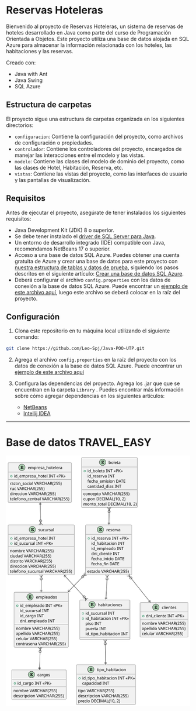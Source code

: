 # Reservas Hoteleras

Bienvenido al proyecto de Reservas Hoteleras, un sistema de reservas de hoteles desarrollado en Java como parte del curso de Programación Orientada a Objetos. Este proyecto utiliza una base de datos alojada en SQL Azure para almacenar la información relacionada con los hoteles, las habitaciones y las reservas.

Creado con:
* Java with Ant
* Java Swing
* SQL Azure


## Estructura de carpetas

El proyecto sigue una estructura de carpetas organizada en los siguientes directorios:

- `configuracion`: Contiene la configuración del proyecto, como archivos de configuración o propiedades.
- `controlador`: Contiene los controladores del proyecto, encargados de manejar las interacciones entre el modelo y las vistas.
- `modelo`: Contiene las clases del modelo de dominio del proyecto, como las clases de Hotel, Habitación, Reserva, etc.
- `vistas`: Contiene las vistas del proyecto, como las interfaces de usuario y las pantallas de visualización.

## Requisitos

Antes de ejecutar el proyecto, asegúrate de tener instalados los siguientes requisitos:

- Java Development Kit (JDK) 8 o superior.
- Se debe tener instalado el [driver de SQL Server para Java](https://docs.microsoft.com/en-us/sql/connect/jdbc/download-microsoft-jdbc-driver-for-sql-server?view=sql-server-ver15).
- Un entorno de desarrollo integrado (IDE) compatible con Java, recomendamos NetBeans 17 o superior.
- Acceso a una base de datos SQL Azure. Puedes obtener una cuenta gratuita de Azure y crear una base de datos para este proyecto con [nuestra estructura de tablas y datos de prueba](https://github.com/Leo-Spj/Java-POO-UTP/tree/main/Base%20de%20Datos), siguiendo los pasos descritos en el siguiente artículo: [Crear una base de datos SQL Azure](https://docs.microsoft.com/en-us/azure/azure-sql/database/single-database-create-quickstart?tabs=azure-portal).
- Deberá configurar el archivo `config.properties` con los datos de conexión a la base de datos SQL Azure. Puede encontrar un [ejemplo de este archivo aquí](https://github.com/Leo-Spj/Java-POO-UTP/blob/main/Base%20de%20Datos/config.properties), luego este archivo se deberá colocar en la raíz del proyecto.

## Configuración

1. Clona este repositorio en tu máquina local utilizando el siguiente comando:

```bash
git clone https://github.com/Leo-Spj/Java-POO-UTP.git
```	

2. Agrega el archivo `config.properties` en la raíz del proyecto con los datos de conexión a la base de datos SQL Azure. Puede encontrar un [ejemplo de este archivo aquí](https://github.com/Leo-Spj/Java-POO-UTP/blob/main/Base%20de%20Datos/config.properties)

3. Configura las dependencias del proyecto. Agrega los .jar que que se encuentran en la carpeta `Library` . Puedes encontrar más información sobre cómo agregar dependencias en los siguientes artículos: 
    * [NetBeans](https://docs.oracle.com/netbeans/nb82/netbeans/NBDAG/build_japps.htm#NBDAG552)
    * [Intellij IDEA](https://www.jetbrains.com/help/idea/library.html#add-library-to-module-dependencies)
    


-------------------------


# Base de datos TRAVEL_EASY

![PlantUML](./diagramaBD/diagrama.svg)

